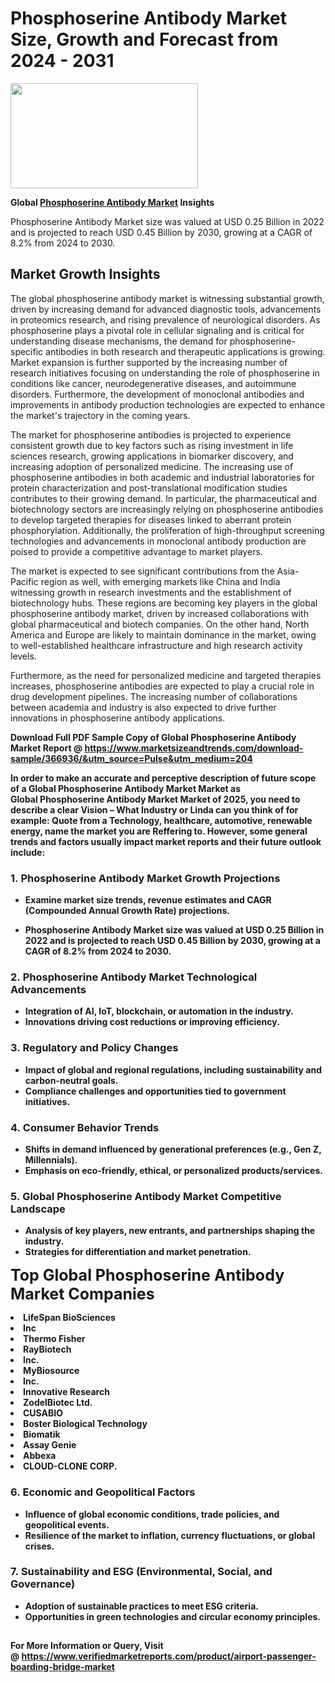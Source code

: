 <H1>Phosphoserine Antibody Market Size, Growth and Forecast from 2024 - 2031</H1><img class="aligncenter size-medium wp-image-584254" src="https://thirdeyenews.in/wp-content/uploads/2024/09/Global-Market-Research-300x168.jpeg" alt="" width="300" height="168" /><p><strong>Global&nbsp;<a href="https://www.marketsizeandtrends.com/download-sample/366936/&amp;utm_source=Pulse&amp;utm_medium=204">Phosphoserine Antibody Market</a> Insights</strong></p><p>Phosphoserine Antibody Market size was valued at USD 0.25 Billion in 2022 and is projected to reach USD 0.45 Billion by 2030, growing at a CAGR of 8.2% from 2024 to 2030.</p><p><h2>Market Growth Insights</h2> <p>The global phosphoserine antibody market is witnessing substantial growth, driven by increasing demand for advanced diagnostic tools, advancements in proteomics research, and rising prevalence of neurological disorders. As phosphoserine plays a pivotal role in cellular signaling and is critical for understanding disease mechanisms, the demand for phosphoserine-specific antibodies in both research and therapeutic applications is growing. Market expansion is further supported by the increasing number of research initiatives focusing on understanding the role of phosphoserine in conditions like cancer, neurodegenerative diseases, and autoimmune disorders. Furthermore, the development of monoclonal antibodies and improvements in antibody production technologies are expected to enhance the market's trajectory in the coming years.</p> <p><strong></strong></p> <p>The market for phosphoserine antibodies is projected to experience consistent growth due to key factors such as rising investment in life sciences research, growing applications in biomarker discovery, and increasing adoption of personalized medicine. The increasing use of phosphoserine antibodies in both academic and industrial laboratories for protein characterization and post-translational modification studies contributes to their growing demand. In particular, the pharmaceutical and biotechnology sectors are increasingly relying on phosphoserine antibodies to develop targeted therapies for diseases linked to aberrant protein phosphorylation. Additionally, the proliferation of high-throughput screening technologies and advancements in monoclonal antibody production are poised to provide a competitive advantage to market players.</p> <p>The market is expected to see significant contributions from the Asia-Pacific region as well, with emerging markets like China and India witnessing growth in research investments and the establishment of biotechnology hubs. These regions are becoming key players in the global phosphoserine antibody market, driven by increased collaborations with global pharmaceutical and biotech companies. On the other hand, North America and Europe are likely to maintain dominance in the market, owing to well-established healthcare infrastructure and high research activity levels.</p> <p>Furthermore, as the need for personalized medicine and targeted therapies increases, phosphoserine antibodies are expected to play a crucial role in drug development pipelines. The increasing number of collaborations between academia and industry is also expected to drive further innovations in phosphoserine antibody applications.</p> <p><strong></p><p><span class=""><strong>Download Full PDF Sample Copy of Global Phosphoserine Antibody Market Report</strong> @ <a href="https://www.marketsizeandtrends.com/download-sample/366936/&amp;utm_source=Pulse&amp;utm_medium=204" target="_blank">https://www.marketsizeandtrends.com/download-sample/366936/&amp;utm_source=Pulse&amp;utm_medium=204</a></span></p><p>In order to make an accurate and perceptive description of future scope of a Global&nbsp;Phosphoserine Antibody Market Market as Global&nbsp;Phosphoserine Antibody Market Market of 2025, you need to describe a clear Vision &ndash; What Industry or Linda can you think of for example: Quote from a Technology, healthcare, automotive, renewable energy, name the market you are Reffering to. However, some general trends and factors usually impact market reports and their future outlook include:</p><h3>1.&nbsp;<strong>Phosphoserine Antibody Market Growth Projections</strong></h3><ul><li>Examine market size trends, revenue estimates and CAGR (Compounded Annual Growth Rate) projections.</li><li><p>Phosphoserine Antibody Market size was valued at USD 0.25 Billion in 2022 and is projected to reach USD 0.45 Billion by 2030, growing at a CAGR of 8.2% from 2024 to 2030.</p></li></ul><h3>2.&nbsp;<strong>Phosphoserine Antibody Market Technological Advancements</strong></h3><ul><li>Integration of AI, IoT, blockchain, or automation in the industry.</li><li>Innovations driving cost reductions or improving efficiency.</li></ul><h3>3.&nbsp;<strong>Regulatory and Policy Changes</strong></h3><ul><li>Impact of global and regional regulations, including sustainability and carbon-neutral goals.</li><li>Compliance challenges and opportunities tied to government initiatives.</li></ul><h3>4.&nbsp;<strong>Consumer Behavior Trends</strong></h3><ul><li>Shifts in demand influenced by generational preferences (e.g., Gen Z, Millennials).</li><li>Emphasis on eco-friendly, ethical, or personalized products/services.</li></ul><h3>5.&nbsp;<strong>Global Phosphoserine Antibody Market Competitive Landscape</strong></h3><ul><li>Analysis of key players, new entrants, and partnerships shaping the industry.</li><li>Strategies for differentiation and market penetration.</li></ul><p data-pm-slice="1 1 []"><span style="color: inherit; font-family: inherit; font-size: 25px;">Top Global Phosphoserine Antibody Market Companies</span></p><div class="" data-test-id=""><p><li>LifeSpan BioSciences</li><li> Inc</li><li> Thermo Fisher</li><li> RayBiotech</li><li> Inc.</li><li> MyBiosource</li><li> Inc.</li><li> Innovative Research</li><li> ZodelBiotec Ltd.</li><li> CUSABIO</li><li> Boster Biological Technology</li><li> Biomatik</li><li> Assay Genie</li><li> Abbexa</li><li> CLOUD-CLONE CORP.</li></p></div><h3>6.&nbsp;<strong>Economic and Geopolitical Factors</strong></h3><ul><li>Influence of global economic conditions, trade policies, and geopolitical events.</li><li>Resilience of the market to inflation, currency fluctuations, or global crises.</li></ul><h3>7.&nbsp;<strong>Sustainability and ESG (Environmental, Social, and Governance)</strong></h3><ul><li>Adoption of sustainable practices to meet ESG criteria.</li><li>Opportunities in green technologies and circular economy principles.</li></ul><h2><strong style="font-size: 14px;">For More Information or Query, Visit @&nbsp;</strong><a style="background-color: #ffffff; font-size: 14px;" href="https://www.marketsizeandtrends.com/report/phosphoserine-antibody-market/" target="_blank">https://www.verifiedmarketreports.com/product/airport-passenger-boarding-bridge-market</a></h2>
